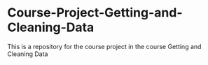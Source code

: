 Course-Project-Getting-and-Cleaning-Data
========================================

This is a repository for the course project in the course Getting and Cleaning Data
